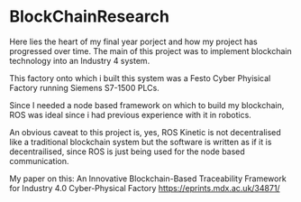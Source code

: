 # BlockChainResearch

Here lies the heart of my final year porject and how my project has progressed over time. The main of this project was to implement blockchain technology into an Industry 4 system. 

This factory onto which i built this system was a Festo Cyber Phyisical Factory running Siemens S7-1500 PLCs.

Since I needed a node based framework on which to build my blockchain, ROS was ideal since i had previous experience with it in robotics.

An obvious caveat to this project is, yes, ROS Kinetic is not decentralised like a traditional blockchain system but the software is written as if it is decentrailised, since ROS is just being used for the node based communication. 

My paper on this:
An Innovative Blockchain-Based Traceability Framework for Industry 4.0 Cyber-Physical Factory https://eprints.mdx.ac.uk/34871/

